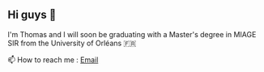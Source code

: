<h2>
    Hi guys 👋
</h2>

<p>
    I'm Thomas and I will soon be graduating with a Master's degree in MIAGE SIR from the University of Orléans 🇫🇷
</p>

<p>
    📫 How to reach me : <a href="mailto:contact.thomas.chevalier@gmail.com" class="btn btn-primary">Email</a>
</p>

<!--
**thomas-che/thomas-che** is a ✨ _special_ ✨ repository because its `README.md` (this file) appears on your GitHub profile.

Here are some ideas to get you started:

- 🔭 I’m currently working on ...
- 🌱 I’m currently learning ...
- 👯 I’m looking to collaborate on ...
- 🤔 I’m looking for help with ...
- 💬 Ask me about ...
- 📫 How to reach me: ...
- 😄 Pronouns: ...
- ⚡ Fun fact: ...
-->
